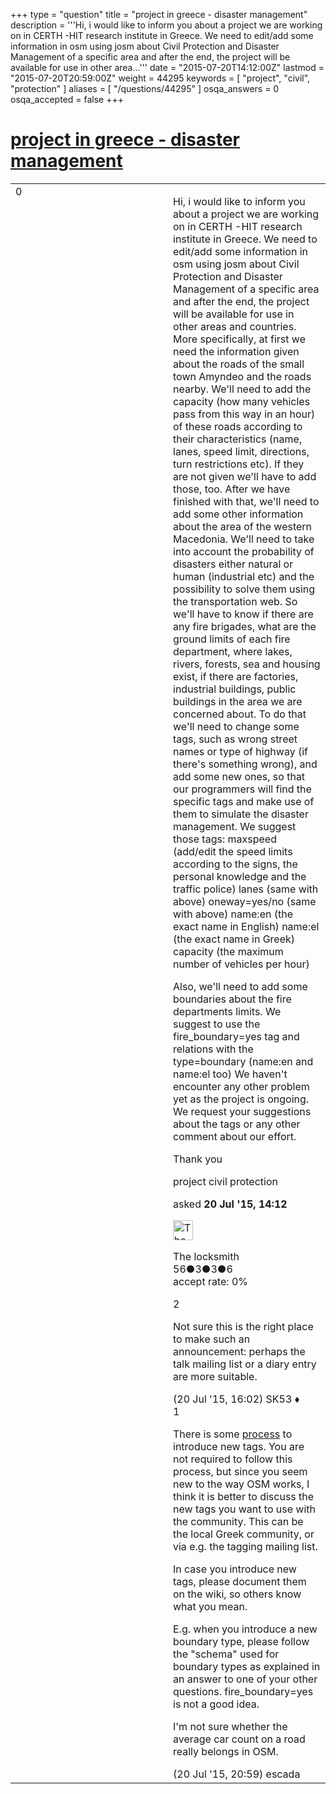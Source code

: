 +++
type = "question"
title = "project in greece - disaster management"
description = '''Hi, i would like to inform you about a project we are working on in CERTH -HIT research institute in Greece. We need to edit/add some information in osm using josm about Civil Protection and Disaster Management of a specific area and after the end, the project will be available for use in other area...'''
date = "2015-07-20T14:12:00Z"
lastmod = "2015-07-20T20:59:00Z"
weight = 44295
keywords = [ "project", "civil", "protection" ]
aliases = [ "/questions/44295" ]
osqa_answers = 0
osqa_accepted = false
+++

<div class="headNormal">

# [project in greece - disaster management](/questions/44295/project-in-greece-disaster-management)

</div>

<div id="main-body">

<div id="askform">

<table id="question-table" style="width:100%;">
<colgroup>
<col style="width: 50%" />
<col style="width: 50%" />
</colgroup>
<tbody>
<tr>
<td style="width: 30px; vertical-align: top"><div class="vote-buttons">
<span id="post-44295-upvote" class="ajax-command post-vote up" rel="nofollow" title="I like this post (click again to cancel)"> </span>
<div id="post-44295-score" class="post-score" title="current number of votes">
0
</div>
<span id="post-44295-downvote" class="ajax-command post-vote down" rel="nofollow" title="I dont like this post (click again to cancel)"> </span> <span id="favorite-mark" class="ajax-command favorite-mark" rel="nofollow" title="mark/unmark this question as favorite (click again to cancel)"> </span>
<div id="favorite-count" class="favorite-count">
&#10;</div>
</div></td>
<td><div id="item-right">
<div class="question-body">
<p>Hi, i would like to inform you about a project we are working on in CERTH -HIT research institute in Greece. We need to edit/add some information in osm using josm about Civil Protection and Disaster Management of a specific area and after the end, the project will be available for use in other areas and countries. More specifically, at first we need the information given about the roads of the small town Amyndeo and the roads nearby. We'll need to add the capacity (how many vehicles pass from this way in an hour) of these roads according to their characteristics (name, lanes, speed limit, directions, turn restrictions etc). If they are not given we'll have to add those, too. After we have finished with that, we'll need to add some other information about the area of the western Macedonia. We'll need to take into account the probability of disasters either natural or human (industrial etc) and the possibility to solve them using the transportation web. So we'll have to know if there are any fire brigades, what are the ground limits of each fire department, where lakes, rivers, forests, sea and housing exist, if there are factories, industrial buildings, public buildings in the area we are concerned about. To do that we'll need to change some tags, such as wrong street names or type of highway (if there's something wrong), and add some new ones, so that our programmers will find the specific tags and make use of them to simulate the disaster management. We suggest those tags: maxspeed (add/edit the speed limits according to the signs, the personal knowledge and the traffic police) lanes (same with above) oneway=yes/no (same with above) name:en (the exact name in English) name:el (the exact name in Greek) capacity (the maximum number of vehicles per hour)</p>
<p>Also, we'll need to add some boundaries about the fire departments limits. We suggest to use the fire_boundary=yes tag and relations with the type=boundary (name:en and name:el too) We haven't encounter any other problem yet as the project is ongoing. We request your suggestions about the tags or any other comment about our effort.</p>
<p>Thank you</p>
</div>
<div id="question-tags" class="tags-container tags">
<span class="post-tag tag-link-project" rel="tag" title="see questions tagged &#39;project&#39;">project</span> <span class="post-tag tag-link-civil" rel="tag" title="see questions tagged &#39;civil&#39;">civil</span> <span class="post-tag tag-link-protection" rel="tag" title="see questions tagged &#39;protection&#39;">protection</span>
</div>
<div id="question-controls" class="post-controls">
&#10;</div>
<div class="post-update-info-container">
<div class="post-update-info post-update-info-user">
<p>asked <strong>20 Jul '15, 14:12</strong></p>
<img src="https://secure.gravatar.com/avatar/5f2c72e627f6ceca91df93f6c82e1179?s=32&amp;d=identicon&amp;r=g" class="gravatar" width="32" height="32" alt="The%20locksmith&#39;s gravatar image" />
<p><span>The locksmith</span><br />
<span class="score" title="56 reputation points">56</span><span title="3 badges"><span class="badge1">●</span><span class="badgecount">3</span></span><span title="3 badges"><span class="silver">●</span><span class="badgecount">3</span></span><span title="6 badges"><span class="bronze">●</span><span class="badgecount">6</span></span><br />
<span class="accept_rate" title="Rate of the user&#39;s accepted answers">accept rate:</span> <span title="The locksmith has no accepted answers">0%</span></p>
</div>
</div>
<div id="comments-container-44295" class="comments-container">
<span id="44299"></span>
<div id="comment-44299" class="comment">
<div id="post-44299-score" class="comment-score">
2
</div>
<div class="comment-text">
<p>Not sure this is the right place to make such an announcement: perhaps the talk mailing list or a diary entry are more suitable.</p>
</div>
<div id="comment-44299-info" class="comment-info">
<span class="comment-age">(20 Jul '15, 16:02)</span> <span class="comment-user userinfo">SK53 ♦</span>
</div>
</div>
<span id="44300"></span>
<div id="comment-44300" class="comment">
<div id="post-44300-score" class="comment-score">
1
</div>
<div class="comment-text">
<p>There is some <a href="http://wiki.openstreetmap.org/wiki/Proposal_process">process</a> to introduce new tags. You are not required to follow this process, but since you seem new to the way OSM works, I think it is better to discuss the new tags you want to use with the community. This can be the local Greek community, or via e.g. the tagging mailing list.</p>
<p>In case you introduce new tags, please document them on the wiki, so others know what you mean.</p>
<p>E.g. when you introduce a new boundary type, please follow the "schema" used for boundary types as explained in an answer to one of your other questions. fire_boundary=yes is not a good idea.</p>
<p>I'm not sure whether the average car count on a road really belongs in OSM.</p>
</div>
<div id="comment-44300-info" class="comment-info">
<span class="comment-age">(20 Jul '15, 20:59)</span> <span class="comment-user userinfo">escada</span>
</div>
</div>
</div>
<div id="comment-tools-44295" class="comment-tools">
&#10;</div>
<div class="clear">
&#10;</div>
<div id="comment-44295-form-container" class="comment-form-container">
&#10;</div>
<div class="clear">
&#10;</div>
</div></td>
</tr>
</tbody>
</table>

</div>

</div>

